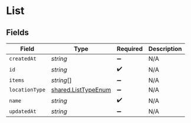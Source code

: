# List


## Fields

| Field                                                             | Type                                                              | Required                                                          | Description                                                       |
| ----------------------------------------------------------------- | ----------------------------------------------------------------- | ----------------------------------------------------------------- | ----------------------------------------------------------------- |
| `createdAt`                                                       | *string*                                                          | :heavy_minus_sign:                                                | N/A                                                               |
| `id`                                                              | *string*                                                          | :heavy_check_mark:                                                | N/A                                                               |
| `items`                                                           | *string*[]                                                        | :heavy_minus_sign:                                                | N/A                                                               |
| `locationType`                                                    | [shared.ListTypeEnum](../../../sdk/models/shared/listtypeenum.md) | :heavy_minus_sign:                                                | N/A                                                               |
| `name`                                                            | *string*                                                          | :heavy_check_mark:                                                | N/A                                                               |
| `updatedAt`                                                       | *string*                                                          | :heavy_minus_sign:                                                | N/A                                                               |